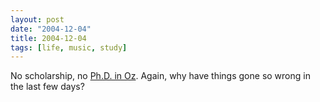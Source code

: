 ```yaml
---
layout: post
date: "2004-12-04"
title: 2004-12-04
tags: [life, music, study]
---
```

No scholarship, no
[Ph.D. in Oz](http://www.cs.newcastle.edu.au/~nbi/). Again, why
have things gone so wrong in the last few days?

